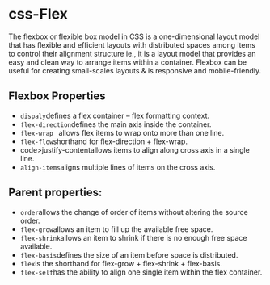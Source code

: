 # css-Flex
<p>The flexbox or flexible box model in CSS is a one-dimensional layout model that has flexible and efficient layouts with distributed spaces among items to control their alignment structure ie., it is a layout model that provides an easy and clean way to arrange items within a container. Flexbox can be useful for creating small-scales layouts & is responsive and mobile-friendly.</p>

<h2>Flexbox Properties</h2>
<ul>
<li><code>dispaly</code>defines a flex container – flex formatting context.</li>
<li><code>flex-direction</code>defines the main axis inside the container.</li>
<li><code>flex-wrap </code> allows flex items to wrap onto more than one line.</li>
<li><code>flex-flow</code>shorthand for flex-direction + flex-wrap.</li>
<li>code>justify-content</code>allows items to align along cross axis in a single line.</li>
<li><code>align-items</code>aligns multiple lines of items on the cross axis.</li>
</ul>

<h2>Parent properties:</h2>
<ul>
<li><code>order</code>allows the change of order of items without altering the source order.</li>
<li><code>flex-grow</code>allows an item to fill up the available free space.</li>
<li><code>flex-shrink</code>allows an item to shrink if there is no enough free space available.</li>
<li><code>flex-basis</code>defines the size of an item before space is distributed.</li>
<li><code>flex</code>is the shorthand for flex-grow + flex-shrink + flex-basis.</li>
<li><code>flex-self</code>has the ability to align one single item within the flex container.</li>

</ul>

